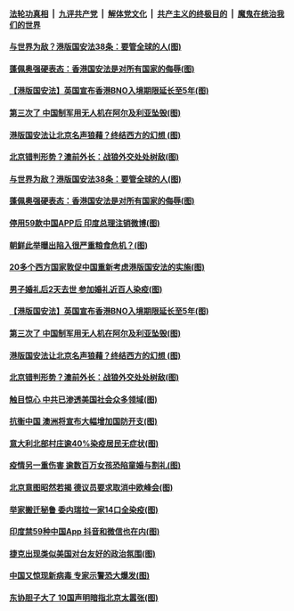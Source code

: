 ####  [法轮功真相](../../../../basic/blob/master/README.md?t=07021102) &nbsp;|&nbsp; [九评共产党](../../../../9ping.md/blob/master/README.md?t=07021102) &nbsp;|&nbsp; [解体党文化](../../../../jtdwh.md/blob/master/README.md?t=07021102)  &nbsp;|&nbsp; [共产主义的终极目的](../../../../gczydzjmd.md/blob/master/README.md?t=07021102) &nbsp;|&nbsp; [魔鬼在统治我们的世界](../../../../mgztzwmdsj.md/blob/master/README.md?t=07021102) 

#### [与世界为敌？港版国安法38条：要管全球的人(图)](../pages/p9/938351.md?t=07021102) 

#### [蓬佩奥强硬表态：香港国安法是对所有国家的侮辱(图)](../pages/p9/938372.md?t=07021102) 

#### [【港版国安法】英国宣布香港BNO入境期限延长至5年(图)](../pages/p9/938354.md?t=07021102) 

#### [第三次了 中国制军用无人机在阿尔及利亚坠毁(图)](../pages/p9/938311.md?t=07021102) 

#### [港版国安法让北京名声狼藉？终结西方的幻想 (图)](../pages/p9/938312.md?t=07021102) 

#### [北京错判形势？澳前外长：战狼外交处处树敌(图)](../pages/p9/938226.md?t=07021102) 

#### [与世界为敌？港版国安法38条：要管全球的人(图)](../pages/p9/938351.md?t=07021102) 

#### [蓬佩奥强硬表态：香港国安法是对所有国家的侮辱(图)](../pages/p9/938372.md?t=07021102) 

#### [停用59款中国APP后 印度总理注销微博(图)](../pages/p9/938382.md?t=07021102) 

#### [朝鲜此举曝出陷入很严重粮食危机？(图)](../pages/p9/938335.md?t=07021102) 

#### [20多个西方国家敦促中国重新考虑港版国安法的实施(图)](../pages/p9/938381.md?t=07021102) 

#### [男子婚礼后2天去世 参加婚礼近百人染疫(图)](../pages/p9/938380.md?t=07021102) 

#### [【港版国安法】英国宣布香港BNO入境期限延长至5年(图)](../pages/p9/938354.md?t=07021102) 

#### [第三次了 中国制军用无人机在阿尔及利亚坠毁(图)](../pages/p9/938311.md?t=07021102) 

#### [港版国安法让北京名声狼藉？终结西方的幻想 (图)](../pages/p9/938312.md?t=07021102) 

#### [北京错判形势？澳前外长：战狼外交处处树敌(图)](../pages/p9/938226.md?t=07021102) 

#### [触目惊心 中共已渗透美国社会众多领域(图)](../pages/p9/938273.md?t=07021102) 

#### [抗衡中国 澳洲将宣布大幅增加国防开支(图)](../pages/p9/938285.md?t=07021102) 

#### [意大利北部村庄逾40%染疫居民无症状(图)](../pages/p9/938283.md?t=07021102) 

#### [疫情另一重伤害 逾数百万女孩恐陷童婚与割礼(图)](../pages/p9/938213.md?t=07021102) 

#### [北京意图昭然若揭 德议员要求取消中欧峰会(图)](../pages/p9/938263.md?t=07021102) 

#### [举家搬迁秘鲁 委内瑞拉一家14口全染疫(图)](../pages/p9/938224.md?t=07021102) 

#### [印度禁59种中国App 抖音和微信也在内(图)](../pages/p9/938221.md?t=07021102) 

#### [捷克出现类似美国对台友好的政治氛围(图)](../pages/p9/938220.md?t=07021102) 

#### [中国又惊现新病毒 专家示警恐大爆发(图)](../pages/p9/938188.md?t=07021102) 

#### [东协胆子大了 10国声明暗指北京太嚣张(图)](../pages/p9/938103.md?t=07021102) 

